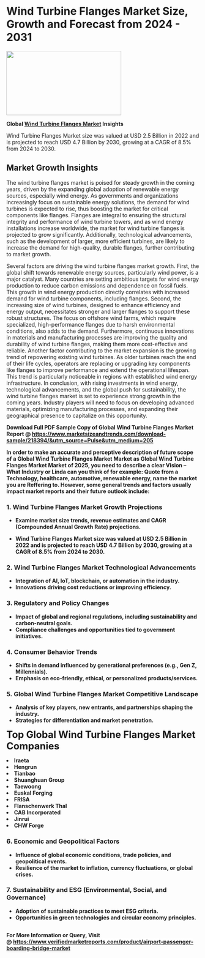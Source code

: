 <H1>Wind Turbine Flanges Market Size, Growth and Forecast from 2024 - 2031</H1><img class="aligncenter size-medium wp-image-584254" src="https://thirdeyenews.in/wp-content/uploads/2024/09/Global-Market-Research-300x168.jpeg" alt="" width="300" height="168" /><p><strong>Global&nbsp;<a href="https://www.marketsizeandtrends.com/download-sample/218394/&amp;utm_source=Pulse&amp;utm_medium=205">Wind Turbine Flanges Market</a> Insights</strong></p><p>Wind Turbine Flanges Market size was valued at USD 2.5 Billion in 2022 and is projected to reach USD 4.7 Billion by 2030, growing at a CAGR of 8.5% from 2024 to 2030.</p><p><h2>Market Growth Insights</h2> <p>The wind turbine flanges market is poised for steady growth in the coming years, driven by the expanding global adoption of renewable energy sources, especially wind energy. As governments and organizations increasingly focus on sustainable energy solutions, the demand for wind turbines is expected to rise, thus boosting the market for critical components like flanges. Flanges are integral to ensuring the structural integrity and performance of wind turbine towers, and as wind energy installations increase worldwide, the market for wind turbine flanges is projected to grow significantly. Additionally, technological advancements, such as the development of larger, more efficient turbines, are likely to increase the demand for high-quality, durable flanges, further contributing to market growth.</p> <p><strong></strong></p> <p>Several factors are driving the wind turbine flanges market growth. First, the global shift towards renewable energy sources, particularly wind power, is a major catalyst. Many countries are setting ambitious targets for wind energy production to reduce carbon emissions and dependence on fossil fuels. This growth in wind energy production directly correlates with increased demand for wind turbine components, including flanges. Second, the increasing size of wind turbines, designed to enhance efficiency and energy output, necessitates stronger and larger flanges to support these robust structures. The focus on offshore wind farms, which require specialized, high-performance flanges due to harsh environmental conditions, also adds to the demand. Furthermore, continuous innovations in materials and manufacturing processes are improving the quality and durability of wind turbine flanges, making them more cost-effective and reliable. Another factor contributing to the market expansion is the growing trend of repowering existing wind turbines. As older turbines reach the end of their life cycles, operators are replacing or upgrading key components like flanges to improve performance and extend the operational lifespan. This trend is particularly noticeable in regions with established wind energy infrastructure. In conclusion, with rising investments in wind energy, technological advancements, and the global push for sustainability, the wind turbine flanges market is set to experience strong growth in the coming years. Industry players will need to focus on developing advanced materials, optimizing manufacturing processes, and expanding their geographical presence to capitalize on this opportunity.</p> <p><strong></p><p><span class=""><strong>Download Full PDF Sample Copy of Global Wind Turbine Flanges Market Report</strong> @ <a href="https://www.marketsizeandtrends.com/download-sample/218394/&amp;utm_source=Pulse&amp;utm_medium=205" target="_blank">https://www.marketsizeandtrends.com/download-sample/218394/&amp;utm_source=Pulse&amp;utm_medium=205</a></span></p><p>In order to make an accurate and perceptive description of future scope of a Global&nbsp;Wind Turbine Flanges Market Market as Global&nbsp;Wind Turbine Flanges Market Market of 2025, you need to describe a clear Vision &ndash; What Industry or Linda can you think of for example: Quote from a Technology, healthcare, automotive, renewable energy, name the market you are Reffering to. However, some general trends and factors usually impact market reports and their future outlook include:</p><h3>1.&nbsp;<strong>Wind Turbine Flanges Market Growth Projections</strong></h3><ul><li>Examine market size trends, revenue estimates and CAGR (Compounded Annual Growth Rate) projections.</li><li><p>Wind Turbine Flanges Market size was valued at USD 2.5 Billion in 2022 and is projected to reach USD 4.7 Billion by 2030, growing at a CAGR of 8.5% from 2024 to 2030.</p></li></ul><h3>2.&nbsp;<strong>Wind Turbine Flanges Market Technological Advancements</strong></h3><ul><li>Integration of AI, IoT, blockchain, or automation in the industry.</li><li>Innovations driving cost reductions or improving efficiency.</li></ul><h3>3.&nbsp;<strong>Regulatory and Policy Changes</strong></h3><ul><li>Impact of global and regional regulations, including sustainability and carbon-neutral goals.</li><li>Compliance challenges and opportunities tied to government initiatives.</li></ul><h3>4.&nbsp;<strong>Consumer Behavior Trends</strong></h3><ul><li>Shifts in demand influenced by generational preferences (e.g., Gen Z, Millennials).</li><li>Emphasis on eco-friendly, ethical, or personalized products/services.</li></ul><h3>5.&nbsp;<strong>Global Wind Turbine Flanges Market Competitive Landscape</strong></h3><ul><li>Analysis of key players, new entrants, and partnerships shaping the industry.</li><li>Strategies for differentiation and market penetration.</li></ul><p data-pm-slice="1 1 []"><span style="color: inherit; font-family: inherit; font-size: 25px;">Top Global Wind Turbine Flanges Market Companies</span></p><div class="" data-test-id=""><p><li>Iraeta</li><li> Hengrun</li><li> Tianbao</li><li> Shuanghuan Group</li><li> Taewoong</li><li> Euskal Forging</li><li> FRISA</li><li> Flanschenwerk Thal</li><li> CAB Incorporated</li><li> Jinrui</li><li> CHW Forge</li></p></div><h3>6.&nbsp;<strong>Economic and Geopolitical Factors</strong></h3><ul><li>Influence of global economic conditions, trade policies, and geopolitical events.</li><li>Resilience of the market to inflation, currency fluctuations, or global crises.</li></ul><h3>7.&nbsp;<strong>Sustainability and ESG (Environmental, Social, and Governance)</strong></h3><ul><li>Adoption of sustainable practices to meet ESG criteria.</li><li>Opportunities in green technologies and circular economy principles.</li></ul><h2><strong style="font-size: 14px;">For More Information or Query, Visit @&nbsp;</strong><a style="background-color: #ffffff; font-size: 14px;" href="https://www.marketsizeandtrends.com/report/wind-turbine-flanges-market/" target="_blank">https://www.verifiedmarketreports.com/product/airport-passenger-boarding-bridge-market</a></h2>
